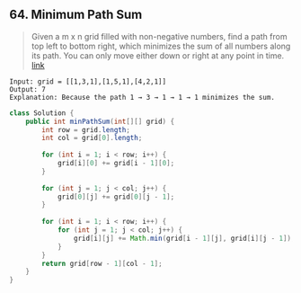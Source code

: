 ## 64. Minimum Path Sum
> Given a m x n grid filled with non-negative numbers, find a path from top left to bottom right, which minimizes the sum of all numbers along its path. You can only move either down or right at any point in time. [link](https://leetcode.com/problems/minimum-path-sum/)
```
Input: grid = [[1,3,1],[1,5,1],[4,2,1]]
Output: 7
Explanation: Because the path 1 → 3 → 1 → 1 → 1 minimizes the sum.
```
```java
class Solution {
    public int minPathSum(int[][] grid) {
        int row = grid.length;
        int col = grid[0].length;
        
        for (int i = 1; i < row; i++) {
            grid[i][0] += grid[i - 1][0];
        }
        
        for (int j = 1; j < col; j++) {
            grid[0][j] += grid[0][j - 1];
        }
        
        for (int i = 1; i < row; i++) {
            for (int j = 1; j < col; j++) {
                grid[i][j] += Math.min(grid[i - 1][j], grid[i][j - 1]);
            }
        }
        return grid[row - 1][col - 1];
    }
}
```